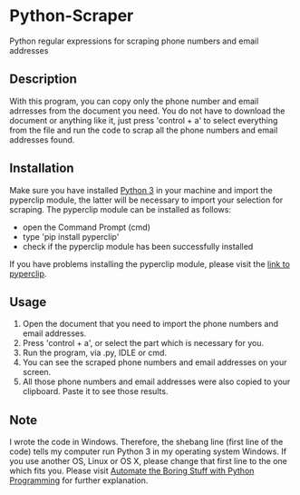 # Python-Scraper
Python regular expressions for scraping phone numbers and email addresses

## Description
With this program, you can copy only the phone number and email adrresses from the document you need. You do not have to download the document or anything like it, just press 'control + a' to select everything from the file and run the code to scrap all the phone numbers and email addresses found.

## Installation
Make sure you have installed [Python 3](https://www.python.org/downloads/) in your machine and import the pyperclip module, the latter will be necessary to import your selection for scraping. The pyperclip module can be installed as follows:

- open the Command Prompt (cmd)
- type 'pip install pyperclip'
- check if the pyperclip module has been successfully installed

If you have problems installing the pyperclip module, please visit the [link to pyperclip](https://pypi.org/project/pyperclip/).

## Usage
1. Open the document that you need to import the phone numbers and email addresses.
1. Press 'control + a', or select the part which is necessary for you.
1. Run the program, via .py, IDLE or cmd.
1. You can see the scraped phone numbers and email addresses on your screen.
1. All those phone numbers and email addresses were also copied to your clipboard. Paste it to see those results.

## Note
I wrote the code in Windows. Therefore, the shebang line (first line of the code) tells my computer run Python 3 in my operating system Windows. If you use another OS, Linux or OS X, please change that first line to the one which fits you. Please visit [Automate the Boring Stuff with Python Programming](https://automatetheboringstuff.com/appendixb/) for further explanation.
